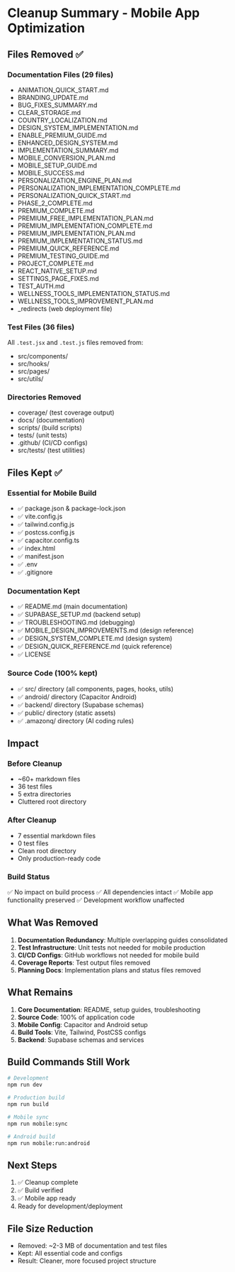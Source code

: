 # Cleanup Summary - Mobile App Optimization

## Files Removed ✅

### Documentation Files (29 files)
- ANIMATION_QUICK_START.md
- BRANDING_UPDATE.md
- BUG_FIXES_SUMMARY.md
- CLEAR_STORAGE.md
- COUNTRY_LOCALIZATION.md
- DESIGN_SYSTEM_IMPLEMENTATION.md
- ENABLE_PREMIUM_GUIDE.md
- ENHANCED_DESIGN_SYSTEM.md
- IMPLEMENTATION_SUMMARY.md
- MOBILE_CONVERSION_PLAN.md
- MOBILE_SETUP_GUIDE.md
- MOBILE_SUCCESS.md
- PERSONALIZATION_ENGINE_PLAN.md
- PERSONALIZATION_IMPLEMENTATION_COMPLETE.md
- PERSONALIZATION_QUICK_START.md
- PHASE_2_COMPLETE.md
- PREMIUM_COMPLETE.md
- PREMIUM_FREE_IMPLEMENTATION_PLAN.md
- PREMIUM_IMPLEMENTATION_COMPLETE.md
- PREMIUM_IMPLEMENTATION_PLAN.md
- PREMIUM_IMPLEMENTATION_STATUS.md
- PREMIUM_QUICK_REFERENCE.md
- PREMIUM_TESTING_GUIDE.md
- PROJECT_COMPLETE.md
- REACT_NATIVE_SETUP.md
- SETTINGS_PAGE_FIXES.md
- TEST_AUTH.md
- WELLNESS_TOOLS_IMPLEMENTATION_STATUS.md
- WELLNESS_TOOLS_IMPROVEMENT_PLAN.md
- _redirects (web deployment file)

### Test Files (36 files)
All `.test.jsx` and `.test.js` files removed from:
- src/components/
- src/hooks/
- src/pages/
- src/utils/

### Directories Removed
- coverage/ (test coverage output)
- docs/ (documentation)
- scripts/ (build scripts)
- tests/ (unit tests)
- .github/ (CI/CD configs)
- src/tests/ (test utilities)

## Files Kept ✅

### Essential for Mobile Build
- ✅ package.json & package-lock.json
- ✅ vite.config.js
- ✅ tailwind.config.js
- ✅ postcss.config.js
- ✅ capacitor.config.ts
- ✅ index.html
- ✅ manifest.json
- ✅ .env
- ✅ .gitignore

### Documentation Kept
- ✅ README.md (main documentation)
- ✅ SUPABASE_SETUP.md (backend setup)
- ✅ TROUBLESHOOTING.md (debugging)
- ✅ MOBILE_DESIGN_IMPROVEMENTS.md (design reference)
- ✅ DESIGN_SYSTEM_COMPLETE.md (design system)
- ✅ DESIGN_QUICK_REFERENCE.md (quick reference)
- ✅ LICENSE

### Source Code (100% kept)
- ✅ src/ directory (all components, pages, hooks, utils)
- ✅ android/ directory (Capacitor Android)
- ✅ backend/ directory (Supabase schemas)
- ✅ public/ directory (static assets)
- ✅ .amazonq/ directory (AI coding rules)

## Impact

### Before Cleanup
- ~60+ markdown files
- 36 test files
- 5 extra directories
- Cluttered root directory

### After Cleanup
- 7 essential markdown files
- 0 test files
- Clean root directory
- Only production-ready code

### Build Status
✅ No impact on build process
✅ All dependencies intact
✅ Mobile app functionality preserved
✅ Development workflow unaffected

## What Was Removed

1. **Documentation Redundancy**: Multiple overlapping guides consolidated
2. **Test Infrastructure**: Unit tests not needed for mobile production
3. **CI/CD Configs**: GitHub workflows not needed for mobile build
4. **Coverage Reports**: Test output files removed
5. **Planning Docs**: Implementation plans and status files removed

## What Remains

1. **Core Documentation**: README, setup guides, troubleshooting
2. **Source Code**: 100% of application code
3. **Mobile Config**: Capacitor and Android setup
4. **Build Tools**: Vite, Tailwind, PostCSS configs
5. **Backend**: Supabase schemas and services

## Build Commands Still Work

```bash
# Development
npm run dev

# Production build
npm run build

# Mobile sync
npm run mobile:sync

# Android build
npm run mobile:run:android
```

## Next Steps

1. ✅ Cleanup complete
2. ✅ Build verified
3. ✅ Mobile app ready
4. Ready for development/deployment

## File Size Reduction

- Removed: ~2-3 MB of documentation and test files
- Kept: All essential code and configs
- Result: Cleaner, more focused project structure
